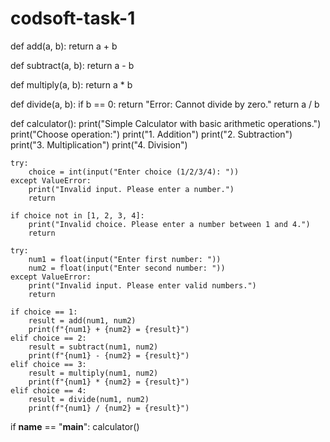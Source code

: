 # codsoft-task-1
def add(a, b):
    return a + b

def subtract(a, b):
    return a - b

def multiply(a, b):
    return a * b

def divide(a, b):
    if b == 0:
        return "Error: Cannot divide by zero."
    return a / b

def calculator():
    print("Simple Calculator with basic arithmetic operations.")
    print("Choose operation:")
    print("1. Addition")
    print("2. Subtraction")
    print("3. Multiplication")
    print("4. Division")

    try:
        choice = int(input("Enter choice (1/2/3/4): "))
    except ValueError:
        print("Invalid input. Please enter a number.")
        return

    if choice not in [1, 2, 3, 4]:
        print("Invalid choice. Please enter a number between 1 and 4.")
        return

    try:
        num1 = float(input("Enter first number: "))
        num2 = float(input("Enter second number: "))
    except ValueError:
        print("Invalid input. Please enter valid numbers.")
        return

    if choice == 1:
        result = add(num1, num2)
        print(f"{num1} + {num2} = {result}")
    elif choice == 2:
        result = subtract(num1, num2)
        print(f"{num1} - {num2} = {result}")
    elif choice == 3:
        result = multiply(num1, num2)
        print(f"{num1} * {num2} = {result}")
    elif choice == 4:
        result = divide(num1, num2)
        print(f"{num1} / {num2} = {result}")

if __name__ == "__main__":
    calculator()
